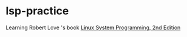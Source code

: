 # lsp-practice
Learning Robert Love 's book [Linux System Programming, 2nd Edition](https://learning.oreilly.com/library/view/linux-system-programming/9781449341527/)

